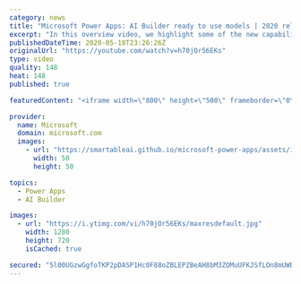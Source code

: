 ```yaml
---
category: news
title: "Microsoft Power Apps: AI Builder ready to use models | 2020 release wave 1 overview"
excerpt: "In this overview video, we highlight some of the new capabilities included in the latest update to Microsoft Power Apps, AI Builder ready to use models.     Here are the capabilities covered:   • Entity extraction helps you by identifying and extracting people, dates, places, locations, etc. from text"
publishedDateTime: 2020-05-18T23:26:26Z
originalUrl: "https://youtube.com/watch?v=h70jOr56EKs"
type: video
quality: 148
heat: 148
published: true

featuredContent: "<iframe width=\"800\" height=\"500\" frameborder=\"0\" src=\"https://www.youtube.com/embed/h70jOr56EKs\" allow=\"accelerometer; autoplay; encrypted-media; gyroscope; picture-in-picture\" allowfullscreen></iframe>"

provider:
  name: Microsoft
  domain: microsoft.com
  images:
    - url: "https://smartableai.github.io/microsoft-power-apps/assets/images/organizations/microsoft.com-50x50.jpg"
      width: 50
      height: 50

topics:
  - Power Apps
  - AI Builder

images:
  - url: "https://i.ytimg.com/vi/h70jOr56EKs/maxresdefault.jpg"
    width: 1280
    height: 720
    isCached: true

secured: "5l00UGzwGgfoTKP2pDASP1Hc0F88oZBLEPZBeAH8bM3ZOMuUFKJSfLOn8mUWDS6BwO0MM6ksgA+e80Kb8CcQuxcHpXVIQF458+Cp3Xx1NsmevzL0O1NJAwjS2+7RORok53iqE+rWQSbiuO7PG3zLlDYMGy5G6r6q06jVrixn4J8vTxyWHUevYeyHTInw6wyoIn6QdGmFPq3CB9truu/VGuso37gwM1HXrblnlQRvVWg4OMJt58MFsKchT3aSPefFeX9dTD/Cm/PpDljVNKvM9sCD46/qd53ncbmQI8U7id5a20lfPR7ZH6kTRUkKJA6rPD9dYae4mFaQkpj5tVnYLYTnrjyirPkn+WO3lgSU5eSTkyv6YHxnXTBoNI9GJNyqW3wBzQaxJoEI/BCStuzBafB9hyt8ifYOvoZn2kneeIsRhpyomEsSCmVGVVC5G/f7;AT5dyVxLw8IbFgzC3TN7nA=="
---
```


